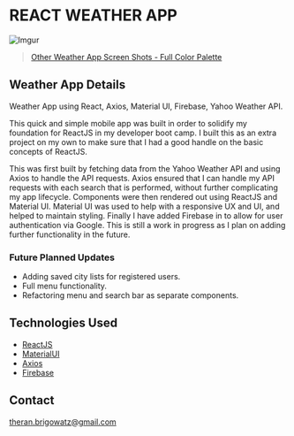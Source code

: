 # REACT WEATHER APP

![Imgur](https://i.imgur.com/fBrI7VS.png?1)

<blockquote class="imgur-embed-pub" lang="en" data-id="a/5tDfZos"><a href="//imgur.com/5tDfZos">Other Weather App Screen Shots - Full Color Palette</a></blockquote><script async src="//s.imgur.com/min/embed.js" charset="utf-8"></script>

## Weather App Details

Weather App using React, Axios, Material UI, Firebase, Yahoo Weather API.

This quick and simple mobile app was built in order to solidify my foundation for ReactJS in my developer boot camp.  I built this as an extra project on my own to make sure that I had a good handle on the basic concepts of ReactJS.  

This was first built by fetching data from the Yahoo Weather API and using Axios to handle the API requests.  Axios ensured that I can handle my API requests with each search that is performed, without further complicating my app lifecycle.  Components were then rendered out using ReactJS and Material UI.  Material UI was used to help with a responsive UX and UI, and helped to maintain styling.  Finally I have added Firebase in to allow for user authentication via Google.  This is still a work in progress as I plan on adding further functionality in the future.

### Future Planned Updates

* Adding saved city lists for registered users.
* Full menu functionality.
* Refactoring menu and search bar as separate components.

## Technologies Used

* [ReactJS](https://github.com/facebook/react/)
* [MaterialUI](https://github.com/mui-org/material-ui)
* [Axios](https://github.com/axios/axios)
* [Firebase](https://github.com/firebase/)

## Contact

theran.brigowatz@gmail.com